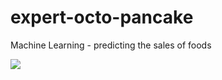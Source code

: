 # expert-octo-pancake
Machine Learning - predicting the sales of foods 

![](https://github.com/lisabroadhead/expert-octo-pancake/blob/main/280652557_5456316931047728_6221524953330982890_n.jpeg) 

